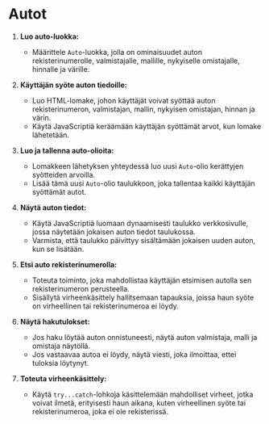 # Autot

1. **Luo auto-luokka:**

   - Määrittele `Auto`-luokka, jolla on ominaisuudet auton rekisterinumerolle, valmistajalle, mallille, nykyiselle omistajalle, hinnalle ja värille.

2. **Käyttäjän syöte auton tiedoille:**

   - Luo HTML-lomake, johon käyttäjät voivat syöttää auton rekisterinumeron, valmistajan, mallin, nykyisen omistajan, hinnan ja värin.
   - Käytä JavaScriptiä keräämään käyttäjän syöttämät arvot, kun lomake lähetetään.

3. **Luo ja tallenna auto-olioita:**

   - Lomakkeen lähetyksen yhteydessä luo uusi `Auto`-olio kerättyjen syötteiden arvoilla.
   - Lisää tämä uusi `Auto`-olio taulukkoon, joka tallentaa kaikki käyttäjän syöttämät autot.

4. **Näytä auton tiedot:**

   - Käytä JavaScriptiä luomaan dynaamisesti taulukko verkkosivulle, jossa näytetään jokaisen auton tiedot taulukossa.
   - Varmista, että taulukko päivittyy sisältämään jokaisen uuden auton, kun se lisätään.

5. **Etsi auto rekisterinumerolla:**

   - Toteuta toiminto, joka mahdollistaa käyttäjän etsimisen autolla sen rekisterinumeron perusteella.
   - Sisällytä virheenkäsittely hallitsemaan tapauksia, joissa haun syöte on virheellinen tai rekisterinumeroa ei löydy.

6. **Näytä hakutulokset:**

   - Jos haku löytää auton onnistuneesti, näytä auton valmistaja, malli ja omistaja näytöllä.
   - Jos vastaavaa autoa ei löydy, näytä viesti, joka ilmoittaa, ettei tuloksia löytynyt.

7. **Toteuta virheenkäsittely:**
   - Käytä `try...catch`-lohkoja käsittelemään mahdolliset virheet, jotka voivat ilmetä, erityisesti haun aikana, kuten virheellinen syöte tai rekisterinumeroa, joka ei ole rekisterissä.
